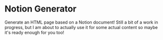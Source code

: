 # Notion Generator

Generate an HTML page based on a Notion document! Still a bit of a work in progress,
but I am about to actually use it for some actual content so maybe it's ready
enough for you too!
